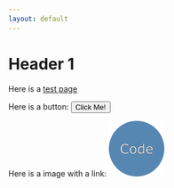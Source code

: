 ```yaml
---
layout: default
---
```


Header 1
===============

Here is a [test page](https://azhb.github.io/test/)

Here is a button:
<button type="button">Click Me!</button>

Here is a image with a link: <a href="https://azhb.github.io/test/">
<img border="0" alt="" src="test1.png" width="100" height="100">
</a>

